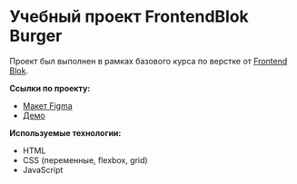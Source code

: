 # Учебный проект FrontendBlok Burger
Проект был выполнен в рамках базового курса по верстке от [Frontend Blok](https://frontendblok.com/).

**Ссылки по проекту:**
- [Макет Figma](https://www.figma.com/design/8k7WWvZ9miX6omOGzZ5F6I/Burgers-Menu-Responsive-(Copy)?node-id=703-1101&t=W9Zx4feixeLPgiwa-1)
- [Демо](https://alexcortez76.github.io/FrontendBlok-Module01-Burger/)

**Используемые технологии:**
- HTML
- CSS (переменные, flexbox, grid)
- JavaScript